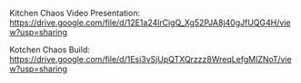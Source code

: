 Kitchen Chaos Video Presentation: https://drive.google.com/file/d/12E1a24lrCigQ_Xg52PJA8j40gJfUQG4H/view?usp=sharing

Kotchen Chaos Build: https://drive.google.com/file/d/1Esi3vSjUpQTXQrzzz8WreqLefgMIZNoT/view?usp=sharing
